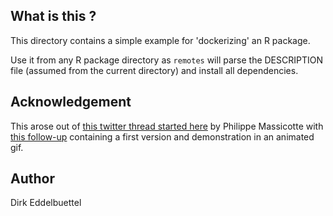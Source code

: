 
## What is this ?

This directory contains a simple example for 'dockerizing' an R package. 

Use it from any R package directory as `remotes` will parse the DESCRIPTION
file (assumed from the current directory) and install all dependencies.

## Acknowledgement

This arose out of [this twitter thread started
here](https://twitter.com/philmassicotte/status/1554063172381954051) by
Philippe Massicotte with [this
follow-up](https://twitter.com/eddelbuettel/status/1554110435498119168)
containing a first version and demonstration in an animated gif.

## Author

Dirk Eddelbuettel
